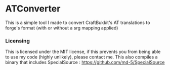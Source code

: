 # ATConverter
This is a simple tool I made to convert CraftBukkit's AT translations to forge's format (with or without a srg mapping applied)

### Licensing
This is licensed under the MIT license, if this prevents you from being able to use my code (highly unlikely), please contact me.
This also compiles a binary that includes SpecialSource : https://github.com/md-5/SpecialSource
